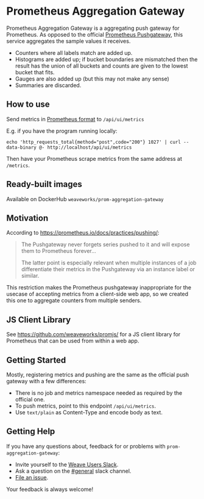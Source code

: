 # Prometheus Aggregation Gateway

Prometheus Aggregation Gateway is a aggregating push gateway for Prometheus.  As opposed to the official [Prometheus Pushgateway](https://github.com/prometheus/pushgateway), this service aggregates the sample values it receives.

* Counters where all labels match are added up.
* Histograms are added up; if bucket boundaries are mismatched then the result has the union of all buckets and counts are given to the lowest bucket that fits.
* Gauges are also added up (but this may not make any sense)
* Summaries are discarded.

## How to use

Send metrics in [Prometheus format](https://prometheus.io/docs/instrumenting/exposition_formats/) to `/api/ui/metrics`

E.g. if you have the program running locally:

    echo 'http_requests_total{method="post",code="200"} 1027' | curl --data-binary @- http://localhost/api/ui/metrics

Then have your Prometheus scrape metrics from the same address at `/metrics`.

## Ready-built images

Available on DockerHub `weaveworks/prom-aggregation-gateway`

## Motivation

According to https://prometheus.io/docs/practices/pushing/:

> The Pushgateway never forgets series pushed to it and will expose them to Prometheus forever...
>
> The latter point is especially relevant when multiple instances of a job differentiate their metrics in the Pushgateway via an instance label or similar.

This restriction makes the Prometheus pushgateway inappropriate for the usecase of accepting metrics from a client-side web app, so we created this one to aggregate counters from multiple senders.

## JS Client Library

See https://github.com/weaveworks/promjs/ for a JS client library for Prometheus that can be used from within a web app.

## Getting Started
Mostly, registering metrics and pushing are the same as the official push gateway
with a few differences:  
- There is no job and metrics namespace needed as required by the official one.
- To push metrics, point to this endpoint `/api/ui/metrics`. 
- Use `text/plain` as Content-Type and encode body as text.   

## <a name="help"></a>Getting Help

If you have any questions about, feedback for or problems with `prom-aggregation-gateway`:

- Invite yourself to the <a href="https://slack.weave.works/" target="_blank">Weave Users Slack</a>.
- Ask a question on the [#general](https://weave-community.slack.com/messages/general/) slack channel.
- [File an issue](https://github.com/weaveworks/prom-aggregation-gateway/issues/new).

Your feedback is always welcome!
